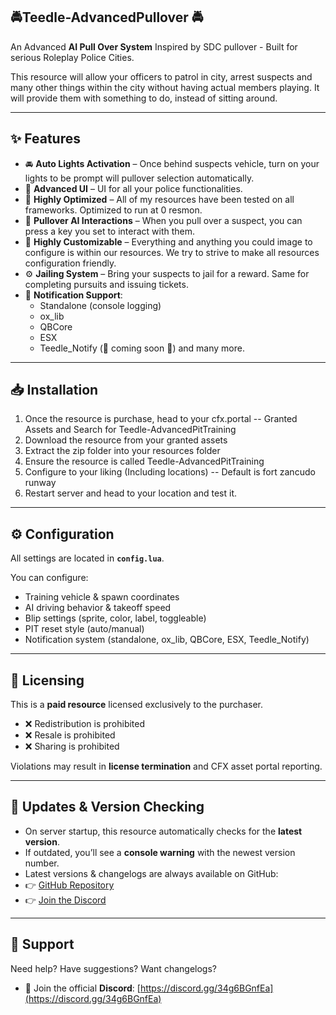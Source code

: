 


## 🚔Teedle-AdvancedPullover 🚔 ##
An Advanced **AI Pull Over System** Inspired by SDC pullover - Built for serious Roleplay Police Cities. 

This resource will allow your officers to patrol in city, arrest suspects and many other things within the city without having actual members playing. It will provide them with something to do, instead of sitting around.

-----------------------------------------------------------------------------------------------------------------------------------------------------------------
## ✨ Features
- 🚘 **Auto Lights Activation** – Once behind suspects vehicle, turn on your lights to be prompt will pullover selection automatically.  
- 🎯 **Advanced UI** – UI for all your police functionalities.  
- 🛑 **Highly Optimized** – All of my resources have been tested on all frameworks. Optimized to run at 0 resmon.  
- 🔄 **Pullover AI Interactions** – When you pull over a suspect, you can press a key you set to interact with them.  
- 📍 **Highly Customizable** – Everything and anything you could image to configure is within our resources. We try to strive to make all resources configuration friendly.  
- ⚙️ **Jailing System** – Bring your suspects to jail for a reward. Same for completing pursuits and issuing tickets.  
- 🔔 **Notification Support**:
  - Standalone (console logging)  
  - ox_lib  
  - QBCore
  - ESX  
  - Teedle_Notify (🚧 coming soon 🚧)
 and many more.  

-----------------------------------------------------------------------------------------------------------------------------------------------------------------

## 📥 Installation
1. Once the resource is purchase, head to your cfx.portal -- Granted Assets and Search for Teedle-AdvancedPitTraining
2. Download the resource from your granted assets
3. Extract the zip folder into your resources folder
4. Ensure the resource is called Teedle-AdvancedPitTraining
5. Configure to your liking (Including locations) -- Default is fort zancudo runway
6. Restart server and head to your location and test it.

-----------------------------------------------------------------------------------------------------------------------------------------------------------------

## ⚙️ Configuration
All settings are located in **`config.lua`**. 

You can configure:  
- Training vehicle & spawn coordinates  
- AI driving behavior & takeoff speed  
- Blip settings (sprite, color, label, toggleable)  
- PIT reset style (auto/manual)  
- Notification system (standalone, ox_lib, QBCore, ESX, Teedle_Notify) 

-----------------------------------------------------------------------------------------------------------------------------------------------------------------

## 📜 Licensing
This is a **paid resource** licensed exclusively to the purchaser.  
- ❌ Redistribution is prohibited  
- ❌ Resale is prohibited  
- ❌ Sharing is prohibited  

Violations may result in **license termination** and CFX asset portal reporting.

-----------------------------------------------------------------------------------------------------------------------------------------------------------------

## 🔄 Updates & Version Checking
- On server startup, this resource automatically checks for the **latest version**.  
- If outdated, you’ll see a **console warning** with the newest version number.  
- Latest versions & changelogs are always available on GitHub:  
- 👉 [GitHub Repository](https://github.com/TeedleScripts/AdvancedPitTraining)
- 👉 [Join the Discord](https://discord.gg/34g6BGnfEa)  

-----------------------------------------------------------------------------------------------------------------------------------------------------------------

## 🛟 Support
Need help? Have suggestions? Want changelogs?  

- 💬 Join the official **Discord**: [https://discord.gg/34g6BGnfEa](https://discord.gg/34g6BGnfEa) 

